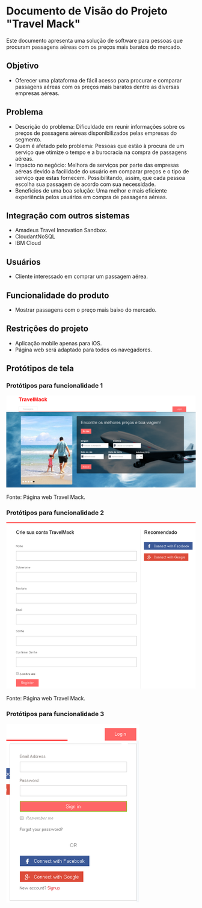 # Documento de Visão do Projeto "Travel Mack"

Este documento apresenta uma solução de software para pessoas que procuram passagens aéreas com os preços mais baratos do mercado.

## Objetivo

* Oferecer uma plataforma de fácil acesso para procurar e comparar passagens aéreas com os preços mais baratos dentre as diversas empresas aéreas.

## Problema

* Descrição do problema: Dificuldade em reunir informações sobre os preços de passagens aéreas disponibilizados pelas empresas do segmento.
* Quem é afetado pelo problema: Pessoas que estão à procura de um serviço que otimize o tempo e a burocracia na compra de passagens aéreas.
* Impacto no negócio: Melhora de serviços por parte das empresas aéreas devido a facilidade do usuário em comparar preços e o tipo de serviço que estas fornecem. Possibilitando, assim, que cada pessoa escolha sua passagem de acordo com sua necessidade.
* Benefícios de uma boa solução: Uma melhor e mais eficiente experiência pelos usuários em compra de passagens aéreas.

## Integração com outros sistemas

* Amadeus Travel Innovation Sandbox.
* CloudantNoSQL
* IBM Cloud

## Usuários

* Cliente interessado em comprar um passagem aérea.

## Funcionalidade do produto

* Mostrar passagens com o preço mais baixo do mercado.

## Restrições do projeto

* Aplicação mobile apenas para iOS.
* Página web será adaptado para todos os navegadores.

## Protótipos de tela

### Protótipos para funcionalidade 1

![](prototipo1.PNG)

Fonte: Página web Travel Mack.

### Protótipos para funcionalidade 2

![](prototipo2.PNG)

Fonte: Página web Travel Mack.

### Protótipos para funcionalidade 3

![](prototipo3.PNG)
